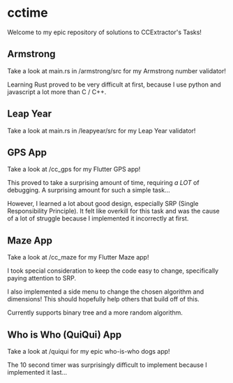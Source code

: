 # cctime
Welcome to my epic repository of solutions to CCExtractor's Tasks!

## Armstrong

Take a look at main.rs in /armstrong/src for my Armstrong number validator!

Learning Rust proved to be very difficult at first, because I use python and javascript a lot more than C / C++.

## Leap Year

Take a look at main.rs in /leapyear/src for my Leap Year validator!

## GPS App

Take a look at /cc_gps for my Flutter GPS app!

This proved to take a surprising amount of time, requiring _a LOT_ of debugging. A surprising amount for such a simple task...

However, I learned a lot about good design, especially SRP (Single Responsibility Principle). It felt like overkill for this task and was the cause of a lot of struggle because I implemented it incorrectly at first.

## Maze App

Take a look at /cc_maze for my Flutter Maze app!

I took special consideration to keep the code easy to change, specifically paying attention to SRP.

I also implemented a side menu to change the chosen algorithm and dimensions! This should hopefully help others that build off of this.

Currently supports binary tree and a more random algorithm.

## Who is Who (QuiQui) App

Take a look at /quiqui for my epic who-is-who dogs app!

The 10 second timer was surprisingly difficult to implement because I implemented it last...
